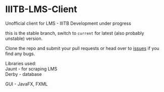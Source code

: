 # IIITB-LMS-Client
Unofficial client for LMS - IIITB
Development under progress

this is the stable branch, switch to `current` for latest (also probably unstable) version.

Clone the repo and submit your pull requests or head over to [issues](https://github.com/zeroby0/IIITB-LMS-Client/issues) if you find any bugs.

Libraries used:  
Jaunt - for scraping LMS  
Derby - database  

GUI - JavaFX, FXML
